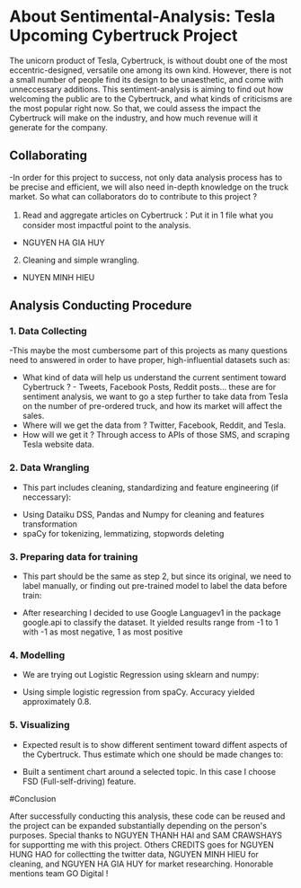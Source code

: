 # About Sentimental-Analysis: Tesla Upcoming Cybertruck Project

The unicorn product of Tesla, Cybertruck, is without doubt one of the most eccentric-designed, versatile one among its own kind. However, there is not a small number of people find its design to be unaesthetic, and come with unneccessary additions. This sentiment-analysis is aiming to find out how welcoming the public are to the Cybertruck, and what kinds of criticisms are the most popular right now. So that, we could assess the impact the Cybertruck will make on the industry, and how much revenue will it generate for the company.

## Collaborating 

-In order for this project to success, not only data analysis process has to be precise and efficient, we will also need in-depth knowledge on the truck market. So what can collaborators do to contribute to this project ?

1. Read and aggregate articles on Cybertruck：Put it in 1 file what you consider most impactful point to the analysis.
- NGUYEN HA GIA HUY
2. Cleaning and simple wrangling.
- NUYEN MINH HIEU

## Analysis Conducting Procedure

### 1. Data Collecting 

-This maybe the most cumbersome part of this projects as many questions need to answered in order to have proper, high-influential datasets such as:

+ What kind of data will help us understand the current sentiment toward Cybertruck ? - Tweets, Facebook Posts, Reddit posts... these are for sentiment analysis, we want to go a step further to take data from Tesla on the number of pre-ordered truck, and how its market will affect the sales.
+ Where will we get the data from ? Twitter, Facebook, Reddit, and Tesla.
+ How will we get it ? Through access to APIs of those SMS, and scraping Tesla website data.

### 2. Data Wrangling
- This part includes cleaning, standardizing and feature engineering (if neccessary): 
+ Using Dataiku DSS, Pandas and Numpy for cleaning and features transformation
+ spaCy for tokenizing, lemmatizing, stopwords deleting
### 3. Preparing data for training
- This part should be the same as step 2, but since its original, we need to label manually, or finding out pre-trained model to label the data before train: 
+ After researching I decided to use Google Languagev1 in the package google.api to classify the dataset. It yielded results range from -1 to 1 with -1 as most negative, 1 as most positive
### 4. Modelling
-  We are trying out Logistic Regression using sklearn and numpy: 
+ Using simple logistic regression from spaCy. Accuracy yielded approximately 0.8.
### 5. Visualizing
- Expected result is to show different sentiment toward diffent aspects of the Cybertruck. Thus estimate which one should be made changes to:
+ Built a sentiment chart around a selected topic. In this case I choose FSD (Full-self-driving) feature.

#Conclusion

After successfully conducting this analysis, these code can be reused and the project can be expanded substantially depending on the person's purposes. Special thanks to NGUYEN THANH HAI and SAM CRAWSHAYS for supportting me with this project. Others CREDITS goes for NGUYEN HUNG HAO for collectting the twitter data, NGUYEN MINH HIEU for cleaning, and NGUYEN HA GIA HUY for market researching. Honorable mentions team GO Digital !  
